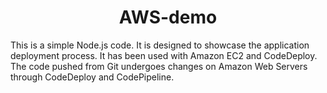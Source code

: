 <a name="index"></a>
<h1 align="center">AWS-demo</h1>

This is a simple Node.js code. It is designed to showcase the application deployment process. It has been used with Amazon EC2 and CodeDeploy. The code pushed from Git undergoes changes on Amazon Web Servers through CodeDeploy and CodePipeline.
